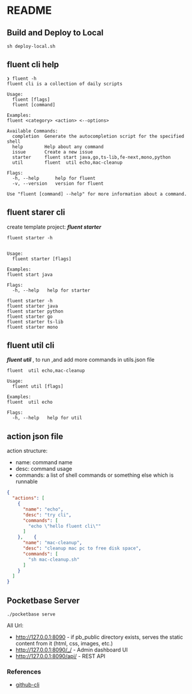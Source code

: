 # README

## Build and Deploy to Local

```shell
sh deploy-local.sh
```

## fluent cli help

```shell
❯ fluent -h       
fluent cli is a collection of daily scripts

Usage:
  fluent [flags]
  fluent [command]

Examples:
fluent <category> <action> <--options>

Available Commands:
  completion  Generate the autocompletion script for the specified shell
  help        Help about any command
  issue       Create a new issue
  starter     fluent start java,go,ts-lib,fe-next,mono,python
  util        fluent  util echo,mac-cleanup

Flags:
  -h, --help      help for fluent
  -v, --version   version for fluent

Use "fluent [command] --help" for more information about a command.

```

## fluent starer cli

create template project: ***fluent starter <name>***

```shell
fluent starter -h 


Usage:
  fluent starter [flags]

Examples:
fluent start java

Flags:
  -h, --help   help for starter

```

```shell
fluent starter -h
fluent starter java
fluent starter python
fluent starter go
fluent starter ts-lib
fluent starter mono
```

## fluent util cli

***fluent util <cmd>***, to run ,and add more commands in utils.json file

```shell
fluent  util echo,mac-cleanup

Usage:
  fluent util [flags]

Examples:
fluent  util echo

Flags:
  -h, --help   help for util

```

## action json file

action structure:
- name: command name
- desc: command usage
- commands: a list of shell commands or something else which is runnable 

```json
{
  "actions": [
    {
      "name": "echo",
      "desc": "try cli",
      "commands": [
        "echo \"hello fluent cli\""
      ]
    },    {
      "name": "mac-cleanup",
      "desc": "cleanup mac pc to free disk space",
      "commands": [
        "sh mac-cleanup.sh"
      ]
    }
  ]
}
```




## Pocketbase Server

```shell
./pocketbase serve
```

All Url:

- http://127.0.0.1:8090 - if pb_public directory exists, serves the static content from it (html, css, images, etc.)
- http://127.0.0.1:8090/_/ - Admin dashboard UI
- http://127.0.0.1:8090/api/ - REST API



### References 

- [github-cli](https://github.com/cli/cli.git)


